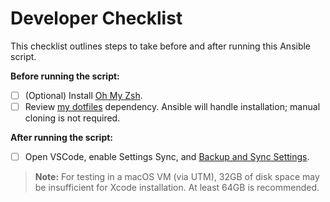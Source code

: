 # Developer Checklist

This checklist outlines steps to take before and after running this Ansible script.

**Before running the script:**
- [ ] (Optional) Install [Oh My Zsh](https://ohmyz.sh/#install).
- [ ] Review [my dotfiles](https://github.com/guilsa/dotfiles/) dependency. Ansible will handle installation; manual cloning is not required.

**After running the script:**
- [ ] Open VSCode, enable Settings Sync, and [Backup and Sync Settings](https://code.visualstudio.com/docs/configure/settings-sync).

> **Note:** For testing in a macOS VM (via UTM), 32GB of disk space may be insufficient for Xcode installation. At least 64GB is recommended.
